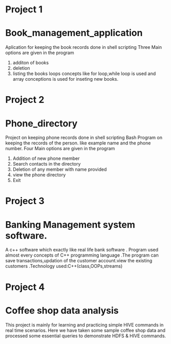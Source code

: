 

# Project 1
# Book_management_application 
Aplication for keeping the book records done in shell scripting
Three Main options are given in the program
1. additon of books
2. deletion
3. listing the books 
loops concepts like for loop,while loop is used and array conceptions is used for inseting new books.



# Project 2
# Phone_directory
Project on keeping phone records done in shell scripting 
Bash Program on keeping the records of the person. like example name and the phone number.
Four Main options are given in the program
1. Addition of new phone member
2. Search contacts in the directory
3. Deletion of any member with name provided
4. view the phone directory
5. Exit

# Project 3
# Banking Management system software.
A c++ software which exactly like real life bank software . Program used almost every concepts of C++ programming
language .The program can save transactions,updation of the
customer account.view the existing customers .Technology used:C++(class,OOPs,streams)

# Project 4
# Coffee shop data analysis
This project is mainly for learning and practicing simple HIVE commands in real time scenarios. Here we have taken some sample coffee shop data and processed some essential queries to demonstrate HDFS & HIVE commands.
